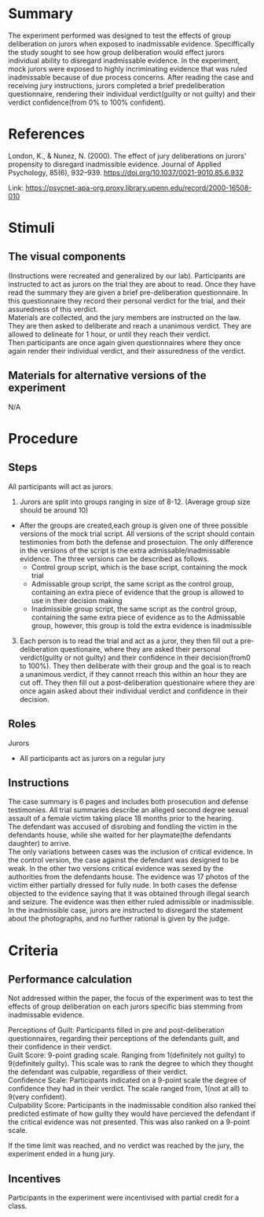 # Summary
The experiment performed was designed to test the effects of group deliberation on jurors when exposed to inadmissable evidence. Speciffically the study sought to see how group deliberation would effect jurors individual ability to disregard inadmissable evidence.
In the experiment, mock jurors were exposed to highly incriminating evidence that was ruled inadmissable because of due process concerns.  After reading the case and receiving jury instructions, jurors completed a brief predeliberation questionnaire, rendering their individual verdict(guilty or not guilty) and their verdict confidence(from 0% to 100% confident).

# References
London, K., & Nunez, N. (2000). The effect of jury deliberations on jurors' propensity to disregard inadmissible evidence. Journal of Applied Psychology, 85(6), 932–939. https://doi.org/10.1037/0021-9010.85.6.932

Link: https://psycnet-apa-org.proxy.library.upenn.edu/record/2000-16508-010

# Stimuli
## The visual components
(Instructions were recreated and generalized by our lab). 
Participants are instructed to act as jurors on the trial they are about to read.  Once they have read the summary they are given a brief pre-deliberation questionnaire.  In this questionnaire they record their personal verdict for the trial, and their assuredness of this verdict.  
Materials are collected, and the jury members are instructed on the law.  They are then asked to deliberate and reach a unanimous verdict.  They are allowed to delineate for 1 hour, or until they reach their verdict.  
Then participants are once again given questionnaires where they once again render their individual verdict, and their assuredness of the verdict.

## Materials for alternative versions of the experiment 
N/A

# Procedure
## Steps
All participants will act as jurors.
1) Jurors are split into groups ranging in size of 8-12. (Average group size should be around 10)
  - After the groups are created,each group is given one of three possible versions of the mock trial script.  All versions of the script should contain testimonies from both the defense and prosectuion.  The only difference in the versions of the script is the extra admissable/inadmissable evidence. The three versions can be described as follows.
    - Control group script, which is the base script, containing the mock trial
    - Admissable group script, the same script as the control group, containing an extra piece of evidence that the group is allowed to use in their decision making
    - Inadmissible group script, the same script as the control group, containing the same extra piece of evidence as to the Admissable group, however, this group is told the extra evidence is inadmissible
3) Each person is to read the trial and act as a juror, they then fill out a pre-deliberation questionaire, where they are asked their personal verdict(guilty or not guilty) and their confidence in their decision(from0 to 100%).  They then deliberate with their group and the goal is to reach a unanimous verdict, if they cannot rreach this within an hour they are cut off.  They then fill out a post-deliberation questionaire where they are once again asked about their individual verdict and confidence in their decision.

## Roles 
Jurors
- All participants act as jurors on a regular jury

## Instructions
The case summary is 6 pages and includes both prosecution and defense testimonies.  All trial summaries describe an alleged second degree sexual assault of a female victim taking place 18 months prior to the hearing.  
The defendant was accused of disrobing and fondling the victim in the defendants house, while she waited for her playmate(the defendants daughter) to arrive.  
The only variations between cases was the inclusion of critical evidence.  In the control version, the case against the defendant was designed to be weak.  In the other two versions critical evidence was sexed by the authorities from the defendants house.  The evidence was 17 photos of the victim either partially dressed for fully nude.  In both cases the defense objected to the evidence saying that  it was obtained through illegal search and seizure.  The evidence was then either ruled admissible or inadmissible.  In the inadmissible case, jurors are instructed to disregard the statement about the photographs, and no further rational is given by the judge.

# Criteria
## Performance calculation
Not addressed within the paper, the focus of the experiment was to test the effects of group deliberation on each jurors specific bias stemming from inadmissable evidence.

Perceptions of Guilt: Participants filled in pre and post-deliberation questionnaires, regarding their perceptions of the defendants guilt, and their confidence in their verdict.  
Guilt Score: 9-point grading scale.  Ranging from 1(definitely not guilty) to 9(definitely guilty).  This scale was to rank the degree to which they thought the defendant was culpable, regardless of their verdict.  
Confidence Scale: Participants indicated on a 9-point scale the degree of confidence they had in their verdict.  The scale ranged from, 1(not at all) to 9(very confident).  
Culpability Score: Participants in the inadmissable condition also ranked thei predicted estimate of how guilty they would have percieved the defendant if the critical evidence was not presented.  This was also ranked on a 9-point scale.

If the time limit was reached, and no verdict was reached by the jury, the experiment ended in a hung jury.

## Incentives
Participants in the experiment were incentivised with partial credit for a class.
